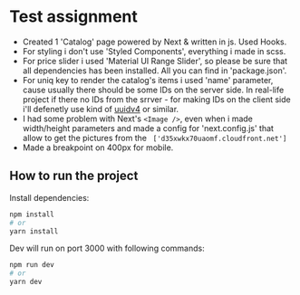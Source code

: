  # Test assignment
 
  - Created 1 'Catalog' page powered by Next & written in js.
 Used Hooks. 
  - For styling i don't use 'Styled Components', everything i made in  scss. 
  - For price slider i used 'Material UI Range Slider', so please be sure that all dependencies has been installed. All you can find in 'package.json'.
  - For uniq key to render the catalog's items i used 'name' parameter, cause usually there should be some IDs on the server side. In real-life project if there no IDs from the srrver -  for making IDs on the client side i'll defenetly use kind of [uuidv4](https://www.npmjs.com/package/uuidv4) or similar.
 - I had some problem with Next's ```<Image />```, even when i made width/height parameters and  made  a config for 'next.config.js' that allow to get the pictures from the
  ```  ['d35xwkx70uaomf.cloudfront.net'] ```
 - Made a breakpoint on 400px for mobile.

## How to run the project

Install dependencies:

```bash
npm install
# or
yarn install
```

Dev will run on  port 3000 with following commands:

```bash
npm run dev
# or
yarn dev
```
